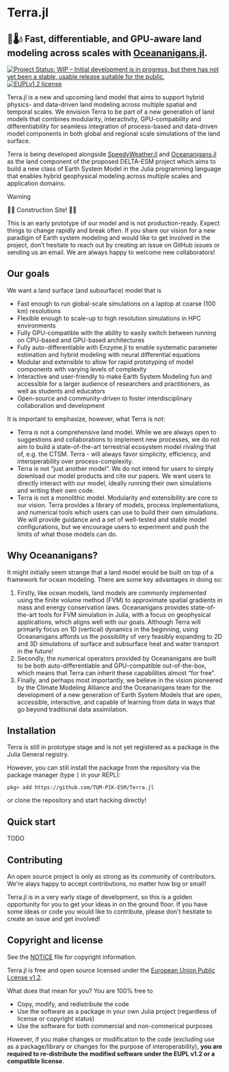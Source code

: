 # Terra.jl
<strong> 🌲🌡💧 Fast, differentiable, and GPU-aware land modeling across scales with [Oceananigans.jl](https://github.com/CliMA/Oceananigans.jl). </strong>
---

<a href="https://www.repostatus.org/#wip"><img src="https://www.repostatus.org/badges/latest/wip.svg" alt="Project Status: WIP – Initial development is in progress, but there has not yet been a stable, usable release suitable for the public." /></a>
<a href="https://eupl.eu/1.2/en">
    <img alt="EUPLv1.2 license" src="https://img.shields.io/badge/License-EUPLv1.2-blue.svg?style=flat-square">
</a>

Terra.jl is a new and upcoming land model that aims to support hybrid physics- and data-driven land modeling across multiple spatial and temporal scales. We envision Terra to be part of a new generation of land models that combines modularity, interactivity, GPU-compability and differentiability for seamless integration of process-based and data-driven model components in both global and regional scale simulations of the land surface.

Terra is being developed alongside [SpeedyWeather.jl](https://github.com/SpeedyWeather/SpeedyWeather.jl) and [Oceananigans.jl](https://github.com/CliMA/Oceananigans.jl) as the land component of the proposed DELTA-ESM project which aims to build a new class of Earth System Model in the Julia programming language that enables hybrid geophysical modeling across multiple scales and application domains.

> [!WARNING]
> 🚧🚧 Construction Site! 🚧🚧
>
> This is an early prototype of our model and is not production-ready. Expect things to change rapidly and break often. If you share our vision for a new paradigm of Earth system modeling and would like to get involved in the project, don’t hesitate to reach out by creating an issue on GitHub issues or sending us an email. We are always happy to welcome new collaborators!

## Our goals
We want a land surface (and subsurface) model that is
- Fast enough to run global-scale simulations on a laptop at coarse (100 km) resolutions
- Flexible enough to scale-up to high resolution simulations in HPC environments
- Fully GPU-compatible with the ability to easily switch between running on CPU-based and GPU-based architectures
- Fully auto-differentiable with Enzyme.jl to enable systematic parameter estimation and hybrid modeling with neural differential equations
- Modular and extensible to allow for rapid prototyping of model components with varying levels of complexity
- Interactive and user-friendly to make Earth System Modeling fun and accessible for a larger audience of researchers and practitioners, as well as students and educators
- Open-source and community-driven to foster interdisciplinary collaboration and development

It is important to emphasize, however, what Terra is not:
- Terra is not a comprehensive land model. While we are always open to suggestions and collaborations to implement new processes, we do not aim to build a state-of-the-art terrestrial ecosystem model rivaling that of, e.g. the CTSM. Terra - will always favor simplicity, efficiency, and interoperability over process-complexity.
- Terra is not “just another model”. We do not intend for users to simply download our model products and cite our papers. We want users to directly interact with our model, ideally running their own simulations and writing their own code.
- Terra is not a monolithic model. Modularity and extensibility are core to our vision. Terra provides a library of models, process implementations, and numerical tools which users can use to build their own simulations. We will provide guidance and a set of well-tested and stable model configurations, but we encourage users to experiment and push the limits of what those models can do.

## Why Oceananigans?
It might initially seem strange that a land model would be built on top of a framework for ocean modeling. There are some key advantages in doing so:


1. Firstly, like ocean models, land models are commonly implemented using the finite volume method (FVM) to approximate spatial gradients in mass and energy conservation laws. Oceananigans provides state-of-the-art tools for FVM simulation in Julia, with a focus on geophysical applications, which aligns well with our goals. Although Terra will primarily focus on 1D (vertical) dynamics in the beginning, using Oceananigans affords us the possibility of very feasibly expanding to 2D and 3D simulations of surface and subsurface heat and water transport in the future!
2. Secondly, the numerical operators provided by Oceananigans are built to be both auto-differentiable and GPU-compatible out-of-the-box, which means that Terra can inherit these capabilities almost “for free”.
3. Finally, and perhaps most importantly, we believe in the vision pioneered by the Climate Modeling Alliance and the Oceananigans team for the development of a new generation of Earth System Models that are open, accessible, interactive, and capable of learning from data in ways that go beyond traditional data assimilation.

## Installation

Terra is still in prototype stage and is not yet registered as a package in the Julia General registry.

However, you can still install the package from the repository via the package manager (type `]` in your REPL):

```
pkg> add https://github.com/TUM-PIK-ESM/Terra.jl
```

or clone the repository and start hacking directly!

## Quick start

TODO

## Contributing

An open source project is only as strong as its community of contributors. We're alays happy to accept contributions, no matter how big or small!

Terra.jl is in a very early stage of development, so this is a golden opportunity for you to get your ideas in on the ground floor. If you have some ideas or code you would like to contribute, please don't hesitate to create an issue and get involved!


## Copyright and license

See the [NOTICE](./NOTICE) file for copyright information.

Terra.jl is free and open source licensed under the [European Union Public Lcense v1.2](https://eupl.eu/1.2/en).

What does that mean for you? You are 100% free to
- Copy, modify, and redistribute the code
- Use the software as a package in your own Julia project (regardless of license or copyright status)
- Use the software for both commercial and non-commerical purposes

However, if you make changes or modification to the code (excluding use as a package/library or changes for the purpose of interoperability), **you are required to re-distribute the modified software under the EUPL v1.2 or a compatible license**.
